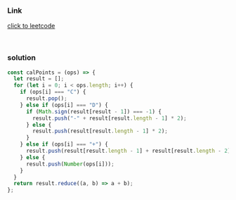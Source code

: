 ### Link 

[click to leetcode](https://leetcode.com/problems/baseball-game/)  


<br>

### solution

```js
const calPoints = (ops) => {
  let result = [];
  for (let i = 0; i < ops.length; i++) {
    if (ops[i] === "C") {
      result.pop();
    } else if (ops[i] === "D") {
      if (Math.sign(result[result - 1]) === -1) {
        result.push("-" + result[result.length - 1] * 2);
      } else {
        result.push(result[result.length - 1] * 2);
      }
    } else if (ops[i] === "+") {
      result.push(result[result.length - 1] + result[result.length - 2]);
    } else {
      result.push(Number(ops[i]));
    }
  }
  return result.reduce((a, b) => a + b);
};
```
